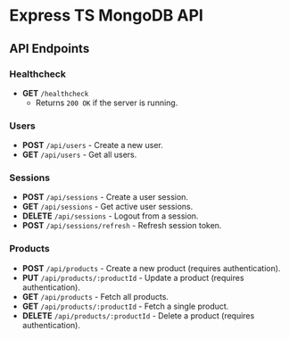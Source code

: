 # Express TS MongoDB API

## API Endpoints

### Healthcheck

- **GET** `/healthcheck`
  - Returns `200 OK` if the server is running.

### Users

- **POST** `/api/users` - Create a new user.
- **GET** `/api/users` - Get all users.

### Sessions

- **POST** `/api/sessions` - Create a user session.
- **GET** `/api/sessions` - Get active user sessions.
- **DELETE** `/api/sessions` - Logout from a session.
- **POST** `/api/sessions/refresh` - Refresh session token.

### Products

- **POST** `/api/products` - Create a new product (requires authentication).
- **PUT** `/api/products/:productId` - Update a product (requires authentication).
- **GET** `/api/products` - Fetch all products.
- **GET** `/api/products/:productId` - Fetch a single product.
- **DELETE** `/api/products/:productId` - Delete a product (requires authentication).

